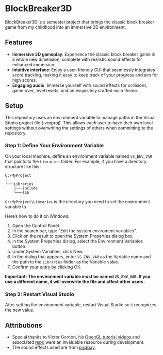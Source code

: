 # BlockBreaker3D

BlockBreaker3D is a semester project that brings the classic block breaker game from my childhood into an immersive 3D environment.

## Features

- **Immersive 3D gameplay**: Experience the classic block breaker game in a whole new dimension, complete with realistic sound effects for enhanced immersion.
- **Intuitive interface**: Enjoy a user-friendly GUI that seamlessly integrates score tracking, making it easy to keep track of your progress and aim for high scores.
- **Engaging audio**: Immerse yourself with sound effects for collisions, game over, level resets, and an exquisitely crafted main theme.

## Setup

This repository uses an environment variable to manage paths in the Visual Studio project file (.vcxproj). This allows each user to have their own local settings without overwriting the settings of others when committing to the repository.

### Step 1: Define Your Environment Variable

On your local machine, define an environment variable named `VS_ENV_VAR` that points to the `Libraries` folder. For example, if you have a directory structure like this:
```
C:\MyProject
│
└───Libraries
    ├───include
    └───lib
```
`C:\MyProject\Libraries` is the directory you need to set the environment variable to.

Here’s how to do it on Windows:

1. Open the Control Panel.
2. In the search bar, type "Edit the system enviroment variables".
3. Click on the result to open the System Properties dialog box.
4. In the System Properties dialog, select the Environment Variables button.
5. Under System Variables, click New.
6. In the dialog that appears, enter `VS_ENV_VAR` as the Variable name and the path to the `Libraries` folder as the Variable value.
7. Confirm your entry by clicking OK.

**Important: The environment variable must be named `VS_ENV_VAR`. If you use a different name, it will overwrite the file and affect other users.**

### Step 2: Restart Visual Studio

After setting the environment variable, restart Visual Studio so it recognizes the new value.

## Attributions

- Special thanks to Victor Gordon, his [OpenGL tutorial videos](<https://www.youtube.com/watch?v=XpBGwZNyUh0&list=PLPaoO-vpZnumdcb4tZc4x5Q-v7CkrQ6M->) and associated [repo](<https://github.com/VictorGordan/opengl-tutorials>) were an invaluable resource during development.
- The sound effects used are from [pixabay](<https://pixabay.com/sound-effects/>). 
